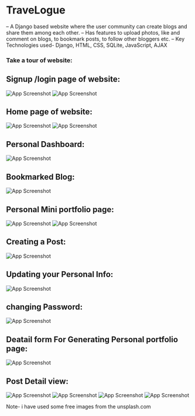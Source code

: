 
# TraveLogue

– A Django based website where the user community can create blogs and share them among each other.
– Has features to upload photos, like and comment on blogs, to bookmark posts, to follow other bloggers etc.
– Key Technologies used- Django, HTML, CSS, SQLite, JavaScript, AJAX



### Take a tour of website:

## Signup /login page of website:

![App Screenshot](Images_for_readme.md/login.png)
![App Screenshot](Images_for_readme.md/signup.png)


## Home page of website:

![App Screenshot](Images_for_readme.md/home1.png)
![App Screenshot](Images_for_readme.md/home2.png)


## Personal Dashboard:

![App Screenshot](Images_for_readme.md/dashboard.png)


## Bookmarked Blog:

![App Screenshot](Images_for_readme.md/fav_post.png)


## Personal Mini portfolio page:

![App Screenshot](Images_for_readme.md/personal_page.png)
![App Screenshot](Images_for_readme.md/port_mobile.png)


## Creating a Post:

![App Screenshot](Images_for_readme.md/post.png)

## Updating your Personal Info:

![App Screenshot](Images_for_readme.md/updatePersonalinfo.png)


## changing Password:

![App Screenshot](Images_for_readme.md/passwordchange.png)

## Deatail form For Generating Personal portfolio page:

![App Screenshot](Images_for_readme.md/infochange.png)


## Post Detail view:

![App Screenshot](Images_for_readme.md/p1.png)
![App Screenshot](Images_for_readme.md/p2.png)
![App Screenshot](Images_for_readme.md/p3.png)
![App Screenshot](Images_for_readme.md/p4.png)


Note- i have used some free images from the unsplash.com 
